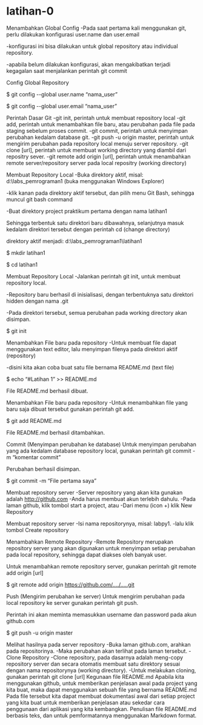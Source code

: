 # latihan-0

Menambahkan Global Config
 -Pada saat pertama kali menggunakan git, perlu dilakukan konfigurasi user.name dan user.email

 -konfigurasi ini bisa dilakukan untuk global repository atau individual repository.

 -apabila belum dilakukan konfigurasi, akan mengakibatkan terjadi kegagalan saat menjalankan perintah git commit

Config Global Repository

$ git config --global user.name “nama_user”

$ git config --global user.email “nama_user”

Perintah Dasar Git
 -git init, perintah untuk membuat repository local
 -git add, perintah untuk menambahkan file baru, atau perubahan pada file pada staging sebelum proses commit.
 -git commit, perintah untuk menyimpan perubahan kedalam database git.
 -git push -u origin master, perintah untuk mengirim perubahan pada repository local menuju server repository.
 -git clone [url], perintah untuk membuat working directory yang diambil dari repositry sever.
 -git remote add origin [url], perintah untuk menambahkan remote server/repository server pada local repositry (working directory)

Membuat Repository Local
 -Buka direktory aktif, misal: d:\labs_pemrograman1 (buka menggunakan Windows Explorer)

 -klik kanan pada direktory aktif tersebut, dan pilih menu Git Bash, sehingga muncul git bash command

 -Buat direktory project praktikum pertama dengan nama latihan1

Sehingga terbentuk satu direktori baru dibawahnya, selanjutnya masuk kedalam direktori tersebut dengan perintah cd (change directory)

direktory aktif menjadi: d:\labs_pemrograman1\latihan1

$ mkdir latihan1

$ cd latihan1

Membuat Repository Local
 -Jalankan perintah git init, untuk membuat repository local.

 -Repository baru berhasil di inisialisasi, dengan terbentuknya satu direktori hidden dengan nama .git

 -Pada direktori tersebut, semua perubahan pada working directory akan disimpan.

$ git init

Menambahkan File baru pada repository
 -Untuk membuat file dapat menggunakan text editor, lalu menyimpan filenya pada direktori aktif (repository)

 -disini kita akan coba buat satu file bernama README.md (text file)

$ echo “#Latihan 1” >> README.md

File README.md berhasil dibuat.

Menambahkan File baru pada repository
 -Untuk menambahkan file yang baru saja dibuat tersebut gunakan perintah git add.

$ git add README.md

File README.md berhasil ditambahkan.

Commit (Menyimpan perubahan ke database)
Untuk menyimpan perubahan yang ada kedalam database repository local, gunakan perintah git commit -m “komentar commit”

Perubahan berhasil disimpan.

$ git commit -m “File pertama saya”

Membuat repository server
 -Server repository yang akan kita gunakan adalah http://github.com
 -Anda harus membuat akun terlebih dahulu.
 -Pada laman github, klik tombol start a project, atau
 -Dari menu (icon +) klik New Repository

Membuat repository server
 -Isi nama repositorynya, misal: labpy1.
 -lalu klik tombol Create repository

Menambahkan Remote Repository
 -Remote Repository merupakan repository server yang akan digunakan untuk menyimpan setiap perubahan pada local repository, sehingga dapat diakses oleh banyak user.

Untuk menambahkan remote repository server, gunakan perintah git remote add origin [url]

$ git remote add origin https://github.com/..../.....git

Push (Mengirim perubahan ke server)
Untuk mengirim perubahan pada local repository ke server gunakan perintah git push.

Perintah ini akan meminta memasukkan username dan password pada akun github.com

$ git push -u origin master

Melihat hasilnya pada server repository
 -Buka laman github.com, arahkan pada repositorinya.
 -Maka perubahan akan terlihat pada laman tersebut.
 -Clone Repository
 -Clone repository, pada dasarnya adalah meng-copy repository server dan secara otomatis membuat satu direktory sesuai dengan nama repositorynya (working directory).
 -Untuk melakukan cloning, gunakan perintah git clone [url]
Kegunaan file README.md
Apabila kita menggunakan github, untuk memberikan penjelasan awal pada project yang kita buat, maka dapat menggunakan sebuah file yang bernama README.md
Pada file tersebut kita dapat membuat dokumentasi awal dari setiap project yang kita buat untuk memberikan penjelasan atau sekedar cara penggunaan dari aplikasi yang kita kembangkan.
Penulisan file README.md berbasis teks, dan untuk pemformatannya menggunakan Markdown format.

